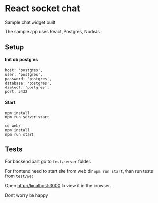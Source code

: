 # React socket chat
Sample chat widget built

The sample app uses React, Postgres, NodeJs

## Setup

#### Init db postgres

    host: 'postgres',
    user: 'postgres',
    password: 'postgres',
    database: 'postgres',
    dialect: 'postgres',
    port: 5432
    
#### Start 
      
    npm install
    npm run server:start
    
    cd web/
    npm install
    npm run start

## Tests

For backend part go to `test/server` folder.

For frontend need to start site from web dir `npm run start`, than run tests from `test/web`

Open [http://localhost:3000](http://localhost:3000) to view it in the browser.

Dont worry be happy
